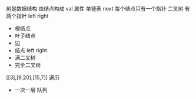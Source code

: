 树是数据结构
由结点构成  val 属性 
单链表  next 每个结点只有一个指针
二叉树 有两个指针 left right 

- 根结点
- 叶子结点
- 边 
- 结点 left right 
- 满二叉树
- 完全二叉树

[[3],[9,20],[15,7]]
遍历
- 一次一层 队列